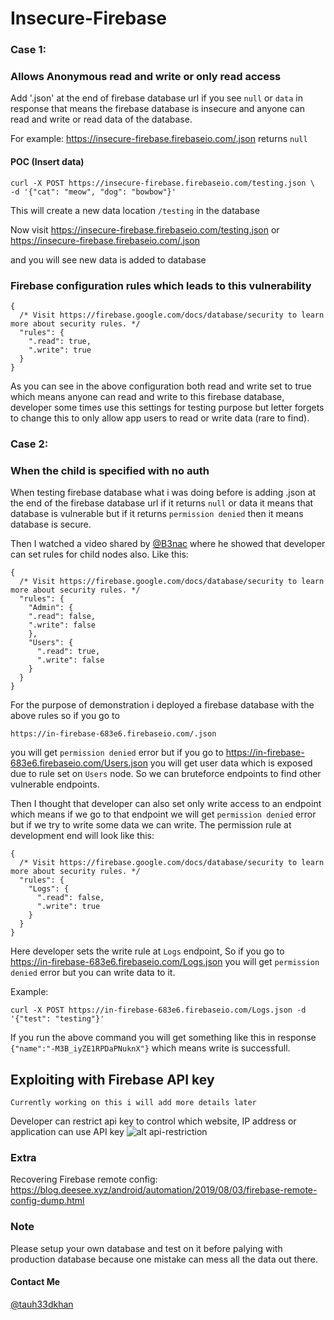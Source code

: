 # Insecure-Firebase

### Case 1:

### Allows Anonymous read and write or only read access 

Add '.json' at the end of firebase database url if you see `null` or `data` in response that means the firebase database is insecure and anyone can read and write or read data of the database.

For example: https://insecure-firebase.firebaseio.com/.json returns `null`


#### POC (Insert data)
```
curl -X POST https://insecure-firebase.firebaseio.com/testing.json \
-d '{"cat": "meow", "dog": "bowbow"}'
```
This will create a new data location `/testing` in the database

Now visit https://insecure-firebase.firebaseio.com/testing.json or https://insecure-firebase.firebaseio.com/.json

and you will see new data is added to database



### Firebase configuration rules which leads to this vulnerability

```
{
  /* Visit https://firebase.google.com/docs/database/security to learn more about security rules. */
  "rules": {
    ".read": true,
    ".write": true
  }
}
```
As you can see in the above configuration both read and write set to true which means anyone can read and write to
this firebase database, developer some times use this settings for testing purpose but letter forgets to change this
to only allow app users to read or write data (rare to find).

### Case 2:

### When the child is specified with no auth

When testing firebase database what i was doing before is adding .json at the end of the firebase database url if it returns `null` or data it means that database is vulnerable but if it returns `permission denied` then it means database is secure.

Then I watched a video shared by [@B3nac](https://twitter.com/B3nac)
 where he showed that developer can set rules for child nodes also. Like this:

```
{
  /* Visit https://firebase.google.com/docs/database/security to learn more about security rules. */
  "rules": {
    "Admin": {
    ".read": false,
    ".write": false
    },
    "Users": {
      ".read": true,
      ".write": false
    }
  }
}
```

For the purpose of demonstration i deployed a firebase database with the above rules so if you go to 

`https://in-firebase-683e6.firebaseio.com/.json` 

you will get `permission denied` error but if you go to https://in-firebase-683e6.firebaseio.com/Users.json you will get user data which is exposed due to rule set on `Users` node. So we can bruteforce endpoints to find other vulnerable endpoints.


Then I thought that developer can also set only write access to an endpoint which means if we go to that endpoint we will get `permission denied` error but if we try to write some data we can write. The permission rule at development end will look like this:

```
{
  /* Visit https://firebase.google.com/docs/database/security to learn more about security rules. */
  "rules": {
    "Logs": {
      ".read": false,
      ".write": true
    }
  }
}
```

Here developer sets the write rule at `Logs` endpoint, So if you go to https://in-firebase-683e6.firebaseio.com/Logs.json you will get `permission denied` error but you can write data to it. 

Example:
```
curl -X POST https://in-firebase-683e6.firebaseio.com/Logs.json -d '{"test": "testing"}'
```

If you run the above command you will get something like this in response `{"name":"-M3B_iyZE1RPDaPNuknX"}` which means write is successfull.


## Exploiting with Firebase API key

```
Currently working on this i will add more details later 
```
Developer can restrict api key to control which website, IP address or application can use API key 
![alt api-restriction](https://raw.githubusercontent.com/tauh33dkhan/Hacking-Insecure-Firebase-Database/master/api-restrict.png)

### Extra

Recovering Firebase remote config: https://blog.deesee.xyz/android/automation/2019/08/03/firebase-remote-config-dump.html

### Note
Please setup your own database and test on it before palying with production database because one mistake can mess all the data out there.

#### Contact Me
[@tauh33dkhan](https://twitter.com/tauh33dkhan)
